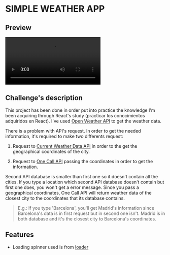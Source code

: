 # SIMPLE WEATHER APP

## Preview

![Preview image](/design/preview.mp4)

## Challenge's description

This project has been done in order put into practice the knowledge I'm been acquiring through React's study (practicar los conocimientos adquiridos en React). I've used [Open Weather API](https://openweathermap.org/api) to get the weather data.

There is a problem with API's request. In order to get the needed information, it's required to make two differents request:

1. Request to [Current Weather Data API](https://openweathermap.org/current) in order to the get the geographical coordinates of the city.

2. Request to [One Call API](https://openweathermap.org/api/one-call-api) passing the coordinates in order to get the information.

Second API database is smaller than first one so it doesn't contain all the cities. If you type a location which second API database doesn't contain but first one does, you won't get a error message. Since you pass a geographical coordinates, One Call API will return weather data of the closest city to the coordinates that its database contains.

> E.g.: If you type 'Barcelona', you'll get Madrid's information since Barcelona's data is in first request but in second one isn't. Madrid is in both database and it's the closest city to Barcelona's coordinates.

## Features

- Loading spinner used is from [loader](https://vineethtrv.github.io/loader/)

